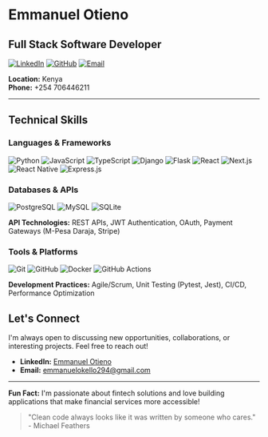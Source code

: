 # Emmanuel Otieno
## Full Stack Software Developer

[![LinkedIn](https://img.shields.io/badge/LinkedIn-Connect-blue?style=for-the-badge&logo=linkedin)](https://www.linkedin.com/in/emmanuel-otieno-4b7108234/)
[![GitHub](https://img.shields.io/badge/GitHub-Follow-black?style=for-the-badge&logo=github)](https://github.com/0097eo)
[![Email](https://img.shields.io/badge/Email-Contact-red?style=for-the-badge&logo=gmail)](mailto:emmanuelokello294@gmail.com)

**Location:** Kenya  
**Phone:** +254 706446211

---

## Technical Skills

### Languages & Frameworks
![Python](https://img.shields.io/badge/Python-3776AB?style=flat-square&logo=python&logoColor=white)
![JavaScript](https://img.shields.io/badge/JavaScript-F7DF1E?style=flat-square&logo=javascript&logoColor=black)
![TypeScript](https://img.shields.io/badge/TypeScript-007ACC?style=flat-square&logo=typescript&logoColor=white)
![Django](https://img.shields.io/badge/Django-092E20?style=flat-square&logo=django&logoColor=white)
![Flask](https://img.shields.io/badge/Flask-000000?style=flat-square&logo=flask&logoColor=white)
![React](https://img.shields.io/badge/React-20232A?style=flat-square&logo=react&logoColor=61DAFB)
![Next.js](https://img.shields.io/badge/Next.js-000000?style=flat-square&logo=nextdotjs&logoColor=white)
![React Native](https://img.shields.io/badge/React_Native-20232A?style=flat-square&logo=react&logoColor=61DAFB)
![Express.js](https://img.shields.io/badge/Express.js-404D59?style=flat-square&logo=express&logoColor=white)

### Databases & APIs
![PostgreSQL](https://img.shields.io/badge/PostgreSQL-316192?style=flat-square&logo=postgresql&logoColor=white)
![MySQL](https://img.shields.io/badge/MySQL-005C84?style=flat-square&logo=mysql&logoColor=white)
![SQLite](https://img.shields.io/badge/SQLite-07405e?style=flat-square&logo=sqlite&logoColor=white)

**API Technologies:** REST APIs, JWT Authentication, OAuth, Payment Gateways (M-Pesa Daraja, Stripe)

### Tools & Platforms
![Git](https://img.shields.io/badge/Git-F05032?style=flat-square&logo=git&logoColor=white)
![GitHub](https://img.shields.io/badge/GitHub-100000?style=flat-square&logo=github&logoColor=white)
![Docker](https://img.shields.io/badge/Docker-2496ED?style=flat-square&logo=docker&logoColor=white)
![GitHub Actions](https://img.shields.io/badge/GitHub_Actions-2088FF?style=flat-square&logo=github-actions&logoColor=white)

**Development Practices:** Agile/Scrum, Unit Testing (Pytest, Jest), CI/CD, Performance Optimization


## Let's Connect

I'm always open to discussing new opportunities, collaborations, or interesting projects. Feel free to reach out!

- **LinkedIn:** [Emmanuel Otieno](https://www.linkedin.com/in/emmanuel-otieno-4b7108234/)
- **Email:** [emmanuelokello294@gmail.com](mailto:emmanuelokello294@gmail.com)

---

**Fun Fact:** I'm passionate about fintech solutions and love building applications that make financial services more accessible!

> "Clean code always looks like it was written by someone who cares." - Michael Feathers
